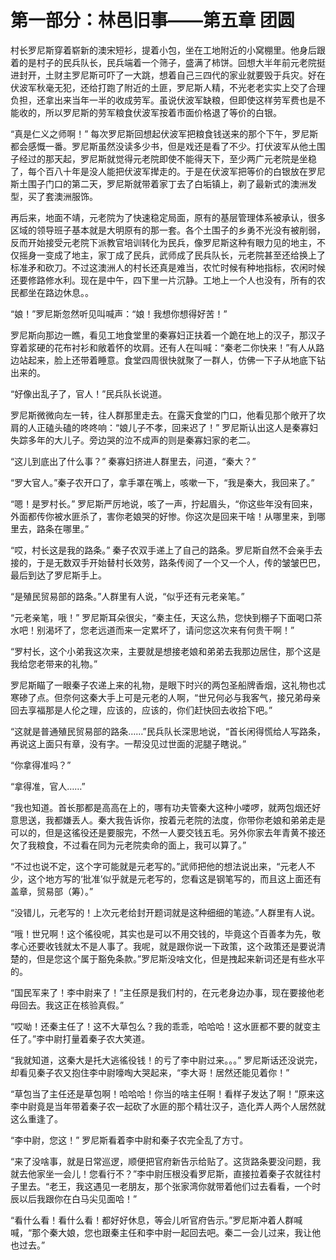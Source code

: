 # 第一部分：林邑旧事——第五章 团圆

村长罗尼斯穿着崭新的澳宋短衫，提着小包，坐在工地附近的小窝棚里。他身后跟着的是村子的民兵队长，民兵端着一个筛子，盛满了柿饼。回想大半年前元老院挺进封开，土财主罗尼斯可吓了一大跳，想着自己三四代的家业就要毁于兵灾。好在伏波军秋毫无犯，还给打跑了附近的土匪，罗尼斯人精，不光老老实实上交了合理负担，还拿出来当年一半的收成劳军。虽说伏波军缺粮，但即使这样劳军费也是不能收的，所以罗尼斯的劳军粮食伏波军按着市面价格退了等价的白银。

“真是仁义之师啊！” 每次罗尼斯回想起伏波军把粮食钱送来的那个下午，罗尼斯都会感慨一番。罗尼斯虽然没读多少书，但是戏还是看了不少。打伏波军从他土围子经过的那天起，罗尼斯就觉得元老院即使不能得天下，至少两广元老院是坐稳了，每个百八十年是没人能把伏波军撵走的。于是在伏波军把等价的白银放在罗尼斯土围子门口的第二天，罗尼斯就带着家丁去了白垢镇上，剃了最新式的澳洲发型，买了套澳洲服饰。

再后来，地面不靖，元老院为了快速稳定局面，原有的基层管理体系被承认，很多区域的领导班子基本就是大明原有的那一套。各个土围子的乡勇不光没有被削弱，反而开始接受元老院下派教官培训转化为民兵，像罗尼斯这种有眼力见的地主，不仅摇身一变成了地主，家丁成了民兵，武师成了民兵队长，元老院甚至还给换上了标准矛和砍刀。不过这澳洲人的村长还真是难当，农忙时候有种地指标，农闲时候还要修路修水利。现在是中午，四下里一片沉静。工地上一个人也没有，所有的农民都坐在路边休息。。

“娘！”罗尼斯忽然听见叫喊声：“娘！我想你想得好苦！”

罗尼斯向那边一瞧，看见工地食堂里的秦寡妇正扶着一个跪在地上的汉子，那汉子穿着浆硬的花布衬衫和敞着怀的坎肩。还有人在叫喊：“秦老二你快来！”有人从路边站起来，脸上还带着睡意。食堂四周很快就聚了一群人，仿佛一下子从地底下钻出来的。

“好像出乱子了，官人！”民兵队长说道。

罗尼斯微微向左一转，往人群那里走去。在露天食堂的门口，他看见那个敞开了坎肩的人正磕头磕的咚咚响：“娘儿子不孝，回来迟了！” 罗尼斯认出这人是秦寡妇失踪多年的大儿子。旁边哭的泣不成声的则是秦寡妇家的老二。

“这儿到底出了什么事？” 秦寡妇挤进人群里去，问道，“秦大？”

“罗大官人。”秦子农开口了，拿手罩在嘴上，咳嗽一下，“我是秦大，我回来了。”

“嗯！是罗村长。” 罗尼斯严厉地说，咳了一声，拧起眉头，“你这些年没有回来，外面都传你被水匪杀了，害你老娘哭的好惨。你这次是回来干啥！从哪里来，到哪里去，路条在哪里。”

“哎，村长这是我的路条。” 秦子农双手递上了自己的路条。罗尼斯自然不会亲手去接的，于是无数双手开始替村长效劳，路条传阅了一个又一个人，传的皱皱巴巴，最后到达了罗尼斯手上。

“是殖民贸易部的路条。”人群里有人说，“似乎还有元老亲笔。”

“元老亲笔，哦！” 罗尼斯耳朵很尖，“秦主任，天这么热，您快到棚子下面喝口茶水吧！别渴坏了，您老远道而来一定累坏了，请问您这次来有何贵干啊！”

“罗村长，这个小弟我这次来，主要就是想接老娘和弟弟去我那边居住，那个这是我给您老带来的礼物。”

罗尼斯瞄了一眼秦子农递上来的礼物，是眼下时兴的两包圣船牌香烟，这礼物也忒寒碜了点。但奈何这秦大手上可是元老的人啊，“世兄何必与我客气，接兄弟母亲回去享福那是人伦之理，应该的，应该的，你们赶快回去收拾下吧。”

“这就是普通殖民贸易部的路条……”民兵队长深思地说，“首长闲得慌给人写路条，再说这上面只有章，没有字。一帮没见过世面的泥腿子瞎说。”

“你拿得准吗？”

“拿得准，官人……”

“我也知道。首长那都是高高在上的，哪有功夫管秦大这种小喽啰，就两包烟还好意思送，我都嫌丢人。秦大我告诉你，按着元老院的法度，你带你老娘和弟弟走是可以的，但是这徭役还是要服完，不然一人要交钱五毛。另外你家去年青黄不接还欠了我粮食，不过看在同为元老院卖命的面上，我可以算了。”

“不过也说不定，这个字可能就是元老写的。”武师把他的想法说出来，“元老人不少，这个地方写的‘批准’似乎就是元老写的，您看这是钢笔写的，而且这上面还有盖章，贸易部（筹）。”

“没错儿，元老写的！上次元老给封开题词就是这种细细的笔迹。”人群里有人说。

“哦！世兄啊！这个徭役呢，其实也是可以不用交钱的，毕竟这个百善孝为先，敬孝心还要收钱就太不是人事了。我呢，就是跟你说一下政策，这个政策还是要说清楚的，但是您这个属于豁免条款。”罗尼斯没啥文化，但是拽起来新词还是有些水平的。

“国民军来了！李中尉来了！”主任原是我们村的，在元老身边办事，现在要接他老母回去。我这正在核验真假。”

“哎呦！还秦主任了！这不大草包么？我的乖乖，哈哈哈！这水匪都不要的就变主任了。”李中尉打量着秦子农大笑道。

“我就知道，这秦大是托大逃徭役钱！的亏了李中尉过来。。。” 罗尼斯话还没说完，却看见秦子农又抱住李中尉嚎啕大哭起来，“李大哥！居然还能见着你！”

“草包当了主任还是草包啊！哈哈哈！你当的啥主任啊！看样子发达了啊！”原来这李中尉竟是当年带着秦子农一起砍了水匪的那个精壮汉子，造化弄人两个人居然就这么重逢了。

“李中尉，您这！” 罗尼斯看着李中尉和秦子农完全乱了方寸。

“来了没啥事，就是日常巡逻，顺便把官府新告示给贴了。这货路条要没问题，我就去他家坐一会儿！您看行不？”李中尉压根没看罗尼斯，直接拉着秦子农就往村子里去。“老王，我这遇见一老朋友，那个张家湾你就带着他们过去看看，一个时辰以后我跟你在白马尖见面哈！”

“看什么看！看什么看！都好好休息，等会儿听官府告示。”罗尼斯冲着人群喊喊，“那个秦大娘，您也跟秦主任和李中尉一起回去吧。秦二一会儿过来，我让他也过去。”